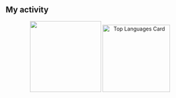 ## My activity
<div align="center">
  <img height="190px"src="https://github-readme-streak-stats.herokuapp.com/?user=static-fuji&theme=react"  />
  <img  height="180px"src="https://github-readme-stats.vercel.app/api/top-langs/?username=static-fuji&layout=compact&theme=react" alt="Top Languages Card" />
</div>
